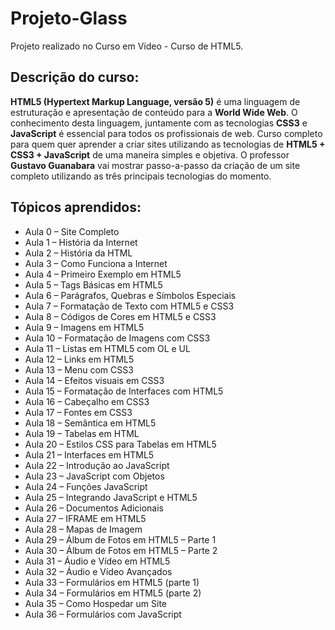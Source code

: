 # Projeto-Glass
 Projeto realizado no Curso em Vídeo - Curso de HTML5.

## Descrição do curso:
**HTML5 (Hypertext Markup Language, versão 5)** é uma linguagem de estruturação e apresentação de conteúdo para a **World Wide Web**. O conhecimento desta linguagem, juntamente com as tecnologias **CSS3** e **JavaScript** é essencial para todos os profissionais de web. Curso completo para quem quer aprender a criar sites utilizando as tecnologias de **HTML5 + CSS3 + JavaScript** de uma maneira simples e objetiva. O professor **Gustavo Guanabara** vai mostrar passo-a-passo da criação de um site completo utilizando as três principais tecnologias do momento.
## Tópicos aprendidos:
 - Aula 0 – Site Completo
 - Aula 1 – História da Internet
 - Aula 2 – História da HTML
 - Aula 3 – Como Funciona a Internet
 - Aula 4 – Primeiro Exemplo em HTML5
 - Aula 5 – Tags Básicas em HTML5
 - Aula 6 – Parágrafos, Quebras e Símbolos Especiais
 - Aula 7 – Formatação de Texto com HTML5 e CSS3
 - Aula 8 – Códigos de Cores em HTML5 e CSS3
 - Aula 9 – Imagens em HTML5
 - Aula 10 – Formatação de Imagens com CSS3
 - Aula 11 – Listas em HTML5 com OL e UL
 - Aula 12 – Links em HTML5
 - Aula 13 – Menu com CSS3
 - Aula 14 – Efeitos visuais em CSS3
 - Aula 15 – Formatação de Interfaces com HTML5
 - Aula 16 – Cabeçalho em CSS3
 - Aula 17 – Fontes em CSS3
 - Aula 18 – Semântica em HTML5
 - Aula 19 – Tabelas em HTML
 - Aula 20 – Estilos CSS para Tabelas em HTML5
 - Aula 21 – Interfaces em HTML5
 - Aula 22 – Introdução ao JavaScript
 - Aula 23 – JavaScript com Objetos
 - Aula 24 – Funções JavaScript
 - Aula 25 – Integrando JavaScript e HTML5
 - Aula 26 – Documentos Adicionais
 - Aula 27 – IFRAME em HTML5
 - Aula 28 – Mapas de Imagem
 - Aula 29 – Álbum de Fotos em HTML5 – Parte 1
 - Aula 30 – Álbum de Fotos em HTML5 – Parte 2
 - Aula 31 – Áudio e Vídeo em HTML5
 - Aula 32 – Áudio e Vídeo Avançados
 - Aula 33 – Formulários em HTML5 (parte 1)
 - Aula 34 – Formulários em HTML5 (parte 2)
 - Aula 35 – Como Hospedar um Site
 - Aula 36 – Formulários com JavaScript
